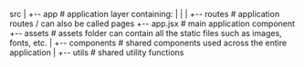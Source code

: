 src
|
+-- app               # application layer containing:
|   |
|   +-- routes        # application routes / can also be called pages
    +-- app.jsx       # main application component
+-- assets            # assets folder can contain all the static files such as images, fonts, etc.
|
+-- components        # shared components used across the entire application
|
+-- utils             # shared utility functions
